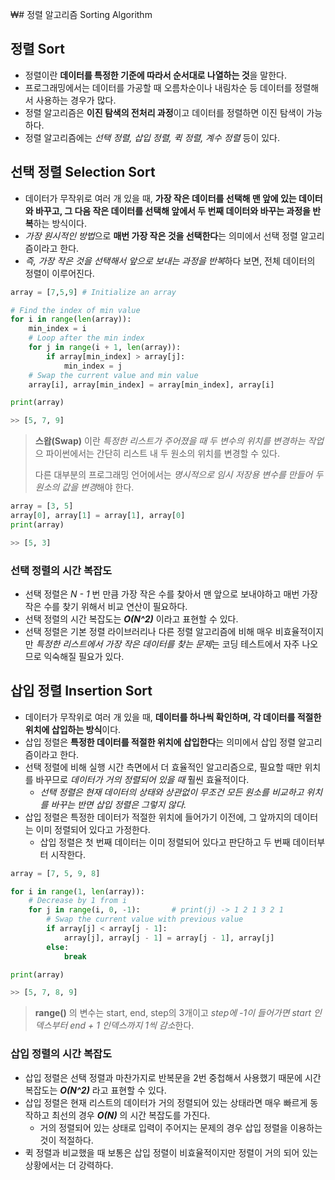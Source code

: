 ₩# 정렬 알고리즘 Sorting Algorithm


## 정렬 Sort
* 정렬이란 **데이터를 특정한 기준에 따라서 순서대로 나열하는 것**을 말한다. 
* 프로그래밍에서는 데이터를 가공할 때 오름차순이나 내림차순 등 데이터를 정렬해서 사용하는 경우가 많다.
* 정렬 알고리즘은 **이진 탐색의 전처리 과정**이고 데이터를 정렬하면 이진 탐색이 가능하다.
* 정렬 알고리즘에는 *선택 정렬, 삽입 정렬, 퀵 정렬, 계수 정렬* 등이 있다.


## 선택 정렬 Selection Sort
* 데이터가 무작위로 여러 개 있을 때, **가장 작은 데이터를 선택해 맨 앞에 있는 데이터와 바꾸고, 그 다음 작은 데이터를 선택해 앞에서 두 번째 데이터와 바꾸는 과정을 반복**하는 방식이다.
* *가장 원시적인 방법*으로 **매번 가장 작은 것을 선택한다**는 의미에서 선택 정렬 알고리즘이라고 한다.
* *즉, 가장 작은 것을 선택해서 앞으로 보내는 과정을 반복*하다 보면, 전체 데이터의 정렬이 이루어진다.

```python
array = [7,5,9] # Initialize an array

# Find the index of min value
for i in range(len(array)): 
    min_index = i
    # Loop after the min index
    for j in range(i + 1, len(array)):  
        if array[min_index] > array[j]:
            min_index = j              
    # Swap the current value and min value
    array[i], array[min_index] = array[min_index], array[i]

print(array)

>> [5, 7, 9]
```

> **스왑(Swap)** 이란 *특정한 리스트가 주어졌을 때 두 변수의 위치를 변경하는 작업*으 파이썬에서는 간단히 리스트 내 두 원소의 위치를 변경할 수 있다.
>
> 다른 대부분의 프로그래밍 언어에서는 *명시적으로 임시 저장용 변수를 만들어 두 원소의 값을 변경*해야 한다.

```python
array = [3, 5]
array[0], array[1] = array[1], array[0]
print(array)

>> [5, 3]
```

### 선택 정렬의 시간 복잡도
* 선택 정렬은 *N - 1* 번 만큼 가장 작은 수를 찾아서 맨 앞으로 보내야하고 매번 가장 작은 수를 찾기 위해서 비교 연산이 필요하다.
* 선택 정렬의 시간 복잡도는 ***O(N^2)*** 이라고 표현할 수 있다.
* 선택 정렬은 기본 정렬 라이브러리나 다른 정렬 알고리즘에 비해 매우 비효율적이지만 *특정한 리스트에서 가장 작은 데이터를 찾는 문제*는 코딩 테스트에서 자주 나오므로 익숙해질 필요가 있다.


## 삽입 정렬 Insertion Sort
* 데이터가 무작위로 여러 개 있을 때, **데이터를 하나씩 확인하며, 각 데이터를 적절한 위치에 삽입하는 방식**이다.
* 삽입 정렬은 **특정한 데이터를 적절한 위치에 삽입한다**는 의미에서 삽입 정렬 알고리즘이라고 한다.
* 선택 정렬에 비해 실행 시간 측면에서 더 효율적인 알고리즘으로, 필요할 때만 위치를 바꾸므로 *데이터가 거의 정렬되어 있을 때* 훨씬 효율적이다.
    + *선택 정렬은 현재 데이터의 상태와 상관없이 무조건 모든 원소를 비교하고 위치를 바꾸는 반면 삽입 정렬은 그렇지 않다.*
* 삽입 정렬은 특정한 데이터가 적절한 위치에 들어가기 이전에, 그 앞까지의 데이터는 이미 정렬되어 있다고 가정한다.
    + 삽입 정렬은 첫 번째 데이터는 이미 정렬되어 있다고 판단하고 두 번째 데이터부터 시작한다.

```python
array = [7, 5, 9, 8]

for i in range(1, len(array)): 
    # Decrease by 1 from i
    for j in range(i, 0, -1):       # print(j) -> 1 2 1 3 2 1
        # Swap the current value with previous value
        if array[j] < array[j - 1]:
            array[j], array[j - 1] = array[j - 1], array[j] 
        else:
            break

print(array)

>> [5, 7, 8, 9]
```
> **range()** 의 변수는 start, end, step의 3개이고 *step에 -1이 들어가면 start 인덱스부터 end + 1 인덱스까지 1씩 감소*한다.

### 삽입 정렬의 시간 복잡도
* 삽입 정렬은 선택 정렬과 마찬가지로 반복문을 2번 중첩해서 사용했기 때문에 시간 복잡도는 ***O(N^2)*** 라고 표현할 수 있다.
* 삽입 정렬은 현재 리스트의 데이터가 거의 정렬되어 있는 상태라면 매우 빠르게 동작하고 최선의 경우 ***O(N)*** 의 시간 복잡도를 가진다.
    + 거의 정렬되어 있는 상태로 입력이 주어지는 문제의 경우 삽입 정렬을 이용하는 것이 적절하다.
* 퀵 정렬과 비교했을 때 보통은 삽입 정렬이 비효율적이지만 정렬이 거의 되어 있는 상황에서는 더 강력하다.

